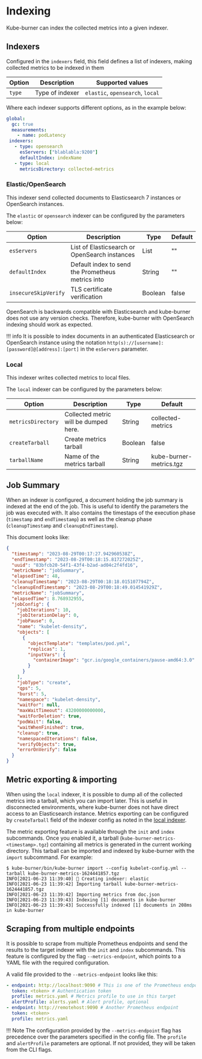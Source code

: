 # Indexing

Kube-burner can index the collected metrics into a given indexer.

## Indexers

Configured in the `indexers` field, this field defines a list of indexers, making collected metrics to be indexed in them

| Option    | Description     | Supported values   |
| --------- | --------------- | ------- |
| `type`    | Type of indexer | `elastic`, `opensearch`, `local`|

Where each indexer supports different options, as in the example below:

```yaml
global:
  gc: true
  measurements:
    - name: podLatency
 indexers:                                       
   - type: opensearch                            
     esServers: ["blablabla:9200"]             
     defaultIndex: indexName   
   - type: local                                 
     metricsDirectory: collected-metrics
```

### Elastic/OpenSearch

This indexer send collected documents to Elasticsearch 7 instances or OpenSearch instances.

The `elastic` or `opensearch` indexer can be configured by the parameters below:

| Option               | Description                                       | Type    | Default |
| -------------------- | ------------------------------------------------- | ------- | ------- |
| `esServers`          | List of Elasticsearch or OpenSearch instances     | List    | ""      |
| `defaultIndex`       | Default index to send the Prometheus metrics into | String  | ""      |
| `insecureSkipVerify` | TLS certificate verification                      | Boolean | false   |

OpenSearch is backwards compatible with Elasticsearch and kube-burner does not use any version checks. Therefore, kube-burner with OpenSearch indexing should work as expected.

!!! info
    It is possible to index documents in an authenticated Elasticsearch or OpenSearch instance using the notation `http(s)://[username]:[password]@[address]:[port]` in the `esServers` parameter.

### Local

This indexer writes collected metrics to local files.

The `local` indexer can be configured by the parameters below:

| Option             | Description                           | Type    | Default                 |
| ------------------ | ------------------------------------- | ------- | ----------------------- |
| `metricsDirectory` | Collected metric will be dumped here. | String  | collected-metrics       |
| `createTarball`    | Create metrics tarball                | Boolean | false                   |
| `tarballName`      | Name of the metrics tarball           | String  | kube-burner-metrics.tgz |

## Job Summary

When an indexer is configured, a document holding the job summary is indexed at the end of the job. This is useful to identify the parameters the job was executed with. It also contains the timestaps of the execution phase (`timestamp` and `endTimestamp`) as well as the cleanup phase (`cleanupTimestamp` and `cleanupEndTimestamp`).

This document looks like:

```json
{
  "timestamp": "2023-08-29T00:17:27.942960538Z",
  "endTimestamp": "2023-08-29T00:18:15.817272025Z",
  "uuid": "83bfcb20-54f1-43f4-b2ad-ad04c2f4fd16",
  "metricName": "jobSummary",
  "elapsedTime": 48,
  "cleanupTimestamp": "2023-08-29T00:18:18.015107794Z",
  "cleanupEndTimestamp": "2023-08-29T00:18:49.014541929Z",
  "metricName": "jobSummary",
  "elapsedTime": 8.768932955,
  "jobConfig": {
    "jobIterations": 10,
    "jobIterationDelay": 0,
    "jobPause": 0,
    "name": "kubelet-density",
    "objects": [
      {
        "objectTemplate": "templates/pod.yml",
        "replicas": 1,
        "inputVars": {
          "containerImage": "gcr.io/google_containers/pause-amd64:3.0"
        }
      }
    ],
    "jobType": "create",
    "qps": 5,
    "burst": 5,
    "namespace": "kubelet-density",
    "waitFor": null,
    "maxWaitTimeout": 43200000000000,
    "waitForDeletion": true,
    "podWait": false,
    "waitWhenFinished": true,
    "cleanup": true,
    "namespacedIterations": false,
    "verifyObjects": true,
    "errorOnVerify": false
  }
}
```

## Metric exporting & importing

When using the `local` indexer, it is possible to dump all of the collected metrics into a tarball, which you can import later. This is useful in disconnected environments, where kube-burner does not have direct access to an Elasticsearch instance. Metrics exporting can be configured by `createTarball` field of the indexer config as noted in the [local indexer](#local).

The metric exporting feature is available through the `init` and `index` subcommands. Once you enabled it, a tarball (`kube-burner-metrics-<timestamp>.tgz`) containing all metrics is generated in the current working directory. This tarball can be imported and indexed by kube-burner with the `import` subcommand. For example:

```console
$ kube-burner/bin/kube-burner import --config kubelet-config.yml --tarball kube-burner-metrics-1624441857.tgz
INFO[2021-06-23 11:39:40] 📁 Creating indexer: elastic
INFO[2021-06-23 11:39:42] Importing tarball kube-burner-metrics-1624441857.tgz
INFO[2021-06-23 11:39:42] Importing metrics from doc.json
INFO[2021-06-23 11:39:43] Indexing [1] documents in kube-burner
INFO[2021-06-23 11:39:43] Successfully indexed [1] documents in 208ms in kube-burner
```

## Scraping from multiple endpoints

It is possible to scrape from multiple Prometheus endpoints and send the results to the target indexer with the `init` and `index` subcommands. This feature is configured by the flag `--metrics-endpoint`, which points to a YAML file with the required configuration.

A valid file provided to the `--metrics-endpoint` looks like this:

```yaml
- endpoint: http://localhost:9090 # This is one of the Prometheus endpoints
  token: <token> # Authentication token
  profile: metrics.yaml # Metrics profile to use in this target
  alertProfile: alerts.yaml # Alert profile, optional
- endpoint: http://remotehost:9090 # Another Prometheus endpoint
  token: <token>
  profile: metrics.yaml
```

!!! Note
    The configuration provided by the `--metrics-endpoint` flag has precedence over the parameters specified in the config file. The `profile` and `alertProfile` parameters are optional. If not provided, they will be taken from the CLI flags.
